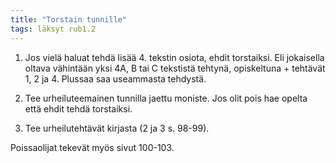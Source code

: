 ```yaml
---
title: "Torstain tunnille"
tags: läksyt rub1.2
---
```


1. Jos vielä haluat tehdä lisää 4. tekstin osiota, ehdit torstaiksi. Eli jokaisella oltava vähintään yksi 4A, B tai C tekstistä tehtynä, opiskeltuna + tehtävät 1, 2 ja 4. Plussaa saa useammasta tehdystä.

2. Tee urheiluteemainen tunnilla jaettu moniste. Jos olit pois hae opelta että ehdit tehdä torstaiksi.

3. Tee urheilutehtävät kirjasta (2 ja 3 s. 98-99).

Poissaolijat tekevät myös sivut 100-103.